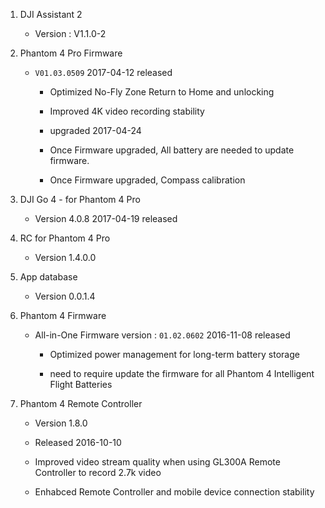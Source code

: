 1. DJI Assistant 2 

    * Version : V1.1.0-2

2. Phantom 4 Pro Firmware

    * `V01.03.0509` 2017-04-12 released

        * Optimized No-Fly Zone Return to Home and unlocking

        * Improved 4K video recording stability

        * upgraded 2017-04-24

        * Once Firmware upgraded, All battery are needed to update firmware.

        * Once Firmware upgraded, Compass calibration 

3. DJI Go 4 - for Phantom 4 Pro

    * Version 4.0.8 2017-04-19 released

4. RC for Phantom 4 Pro

    * Version 1.4.0.0

5. App database

    * Version 0.0.1.4

6. Phantom 4 Firmware

    * All-in-One Firmware version : `01.02.0602` 2016-11-08 released

        * Optimized power management for long-term battery storage

        * need to require update the firmware for all Phantom 4 Intelligent Flight Batteries

7. Phantom 4 Remote Controller 

    * Version 1.8.0

    * Released 2016-10-10

    * Improved video stream quality when using GL300A Remote Controller to record 2.7k video

    * Enhabced Remote Controller and mobile device connection stability